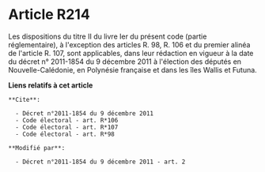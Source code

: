 # Article R214

Les dispositions du titre II du livre Ier du présent code (partie réglementaire), à l'exception des articles R. 98, R. 106 et
du premier alinéa de l'article R. 107, sont applicables, dans leur rédaction en vigueur à la date du décret n° 2011-1854 du 9
décembre 2011 à l'élection des députés en Nouvelle-Calédonie, en Polynésie française et dans les îles Wallis et Futuna.

**Liens relatifs à cet article**

	**Cite**:

	  - Décret n°2011-1854 du 9 décembre 2011
	  - Code électoral - art. R*106
	  - Code électoral - art. R*107
	  - Code électoral - art. R*98

	**Modifié par**:

	  - Décret n°2011-1854 du 9 décembre 2011 - art. 2
